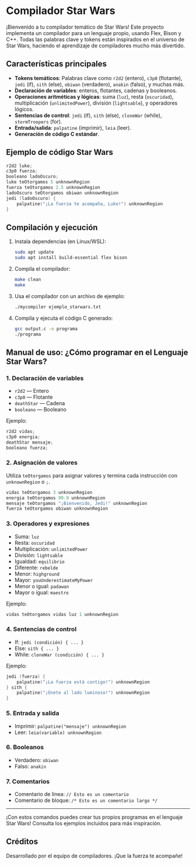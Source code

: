 # Compilador Star Wars

¡Bienvenido a tu compilador temático de Star Wars! Este proyecto implementa un compilador para un lenguaje propio, usando Flex, Bison y C++. Todas las palabras clave y tokens están inspirados en el universo de Star Wars, haciendo el aprendizaje de compiladores mucho más divertido.

## Características principales
- **Tokens temáticos**: Palabras clave como `r2d2` (entero), `c3p0` (flotante), `jedi` (if), `sith` (else), `obiwan` (verdadero), `anakin` (falso), y muchas más.
- **Declaración de variables**: enteros, flotantes, cadenas y booleanos.
- **Operaciones aritméticas y lógicas**: suma (`luz`), resta (`oscuridad`), multiplicación (`unlimitedPower`), división (`lightsable`), y operadores lógicos.
- **Sentencias de control**: `jedi` (if), `sith` (else), `cloneWar` (while), `stormTroopers` (for).
- **Entrada/salida**: `palpatine` (imprimir), `leia` (leer).
- **Generación de código C estándar**.

## Ejemplo de código Star Wars
```c
r2d2 luke;
c3p0 fuerza;
booleano ladoOscuro;
luke teOtorgamos 5 unknownRegion
fuerza teOtorgamos 2.5 unknownRegion
ladoOscuro teOtorgamos obiwan unknownRegion
jedi (ladoOscuro) {
    palpatine("¡La fuerza te acompaña, Luke!") unknownRegion
}
```

## Compilación y ejecución
1. Instala dependencias (en Linux/WSL):
   ```sh
   sudo apt update
   sudo apt install build-essential flex bison
   ```
2. Compila el compilador:
   ```sh
   make clean
   make
   ```
3. Usa el compilador con un archivo de ejemplo:
   ```sh
   ./mycompiler ejemplo_starwars.txt
   ```
4. Compila y ejecuta el código C generado:
   ```sh
   gcc output.c -o programa
   ./programa
   ```

## Manual de uso: ¿Cómo programar en el Lenguaje Star Wars?

### 1. Declaración de variables
- `r2d2` — Entero
- `c3p0` — Flotante
- `deathStar` — Cadena
- `booleano` — Booleano

Ejemplo:
```c
r2d2 vidas;
c3p0 energia;
deathStar mensaje;
booleano fuerza;
```

### 2. Asignación de valores
Utiliza `teOtorgamos` para asignar valores y termina cada instrucción con `unknownRegion` o `;`.
```c
vidas teOtorgamos 3 unknownRegion
energia teOtorgamos 99.9 unknownRegion
mensaje teOtorgamos "¡Bienvenido, Jedi!" unknownRegion
fuerza teOtorgamos obiwan unknownRegion
```

### 3. Operadores y expresiones
- Suma: `luz`
- Resta: `oscuridad`
- Multiplicación: `unlimitedPower`
- División: `lightsable`
- Igualdad: `equilibrio`
- Diferente: `rebelde`
- Menor: `highground`
- Mayor: `youUnderestimateMyPower`
- Menor o igual: `padawan`
- Mayor o igual: `maestro`

Ejemplo:
```c
vidas teOtorgamos vidas luz 1 unknownRegion
```

### 4. Sentencias de control
- If: `jedi (condición) { ... }`
- Else: `sith { ... }`
- While: `cloneWar (condición) { ... }`

Ejemplo:
```c
jedi (fuerza) {
    palpatine("¡La fuerza está contigo!") unknownRegion
} sith {
    palpatine("¡Únete al lado luminoso!") unknownRegion
}
```

### 5. Entrada y salida
- Imprimir: `palpatine("mensaje") unknownRegion`
- Leer: `leia(variable) unknownRegion`

### 6. Booleanos
- Verdadero: `obiwan`
- Falso: `anakin`

### 7. Comentarios
- Comentario de línea: `// Esto es un comentario`
- Comentario de bloque: `/* Esto es un comentario largo */`

---

¡Con estos comandos puedes crear tus propios programas en el lenguaje Star Wars! Consulta los ejemplos incluidos para más inspiración.

## Créditos
Desarrollado por el equipo de compiladores. ¡Que la fuerza te acompañe!